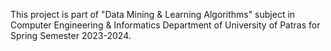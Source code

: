 This project is part of "Data Mining & Learning Algorithms" subject in Computer Engineering & Informatics Department of University of Patras for Spring Semester 2023-2024.
